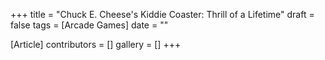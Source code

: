 +++
title = "Chuck E. Cheese's Kiddie Coaster: Thrill of a Lifetime"
draft = false
tags = [Arcade Games]
date = ""

[Article]
contributors = []
gallery = []
+++